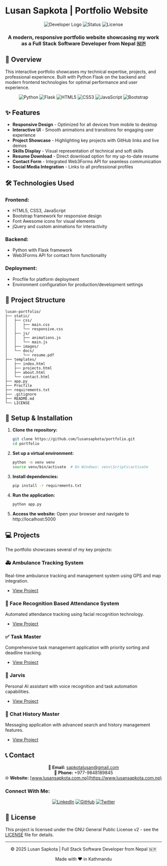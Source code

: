 # Lusan Sapkota | Portfolio Website

<div align="center">
  
  ![Developer Logo](https://img.shields.io/badge/Developer-Lusan%20Sapkota-blue)
  ![Status](https://img.shields.io/badge/Status-Live-success)
  ![License](https://img.shields.io/badge/License-GNU%20GPL%20v2-orange)
  
  <h3>A modern, responsive portfolio website showcasing my work as a Full Stack Software Developer from Nepal 🇳🇵</h3>
</div>

## 🚀 Overview

This interactive portfolio showcases my technical expertise, projects, and professional experience. Built with Python Flask on the backend and modern frontend technologies for optimal performance and user experience.

<div align="center">
  
  ![Python](https://img.shields.io/badge/Python-3776AB?style=for-the-badge&logo=python&logoColor=white)
  ![Flask](https://img.shields.io/badge/Flask-000000?style=for-the-badge&logo=flask&logoColor=white)
  ![HTML5](https://img.shields.io/badge/HTML5-E34F26?style=for-the-badge&logo=html5&logoColor=white)
  ![CSS3](https://img.shields.io/badge/CSS3-1572B6?style=for-the-badge&logo=css3&logoColor=white)
  ![JavaScript](https://img.shields.io/badge/JavaScript-F7DF1E?style=for-the-badge&logo=javascript&logoColor=black)
  ![Bootstrap](https://img.shields.io/badge/Bootstrap-7952B3?style=for-the-badge&logo=bootstrap&logoColor=white)
  
</div>

## ✨ Features

- **Responsive Design** - Optimized for all devices from mobile to desktop
- **Interactive UI** - Smooth animations and transitions for engaging user experience
- **Project Showcase** - Highlighting key projects with GitHub links and live demos
- **Skills Display** - Visual representation of technical and soft skills
- **Resume Download** - Direct download option for my up-to-date resume
- **Contact Form** - Integrated Web3Forms API for seamless communication
- **Social Media Integration** - Links to all professional profiles

## 🛠️ Technologies Used

### Frontend:
- HTML5, CSS3, JavaScript
- Bootstrap framework for responsive design
- Font Awesome icons for visual elements
- jQuery and custom animations for interactivity

### Backend:
- Python with Flask framework
- Web3Forms API for contact form functionality

### Deployment:
- Procfile for platform deployment
- Environment configuration for production/development settings

## 📂 Project Structure

```
lusan-portfolio/
├── static/
│   ├── css/
│   │   ├── main.css
│   │   └── responsive.css
│   ├── js/
│   │   ├── animations.js
│   │   └── main.js
│   ├── images/
│   └── docs/
│       └── resume.pdf
├── templates/
│   ├── index.html
│   ├── projects.html
│   ├── about.html
│   └── contact.html
├── app.py
├── Procfile
├── requirements.txt
├── .gitignore
├── README.md
└── LICENSE
```

## 🔧 Setup & Installation

1. **Clone the repository:**
   ```bash
   git clone https://github.com/lusansapkota/portfolio.git
   cd portfolio
   ```

2. **Set up a virtual environment:**
   ```bash
   python -m venv venv
   source venv/bin/activate  # On Windows: venv\Scripts\activate
   ```

3. **Install dependencies:**
   ```bash
   pip install -r requirements.txt
   ```

4. **Run the application:**
   ```bash
   python app.py
   ```

5. **Access the website:**
   Open your browser and navigate to http://localhost:5000

## 💻 Projects

The portfolio showcases several of my key projects:

### 🚑 Ambulance Tracking System
Real-time ambulance tracking and management system using GPS and map integration.
- [View Project](https://github.com/lusansapkota/ambulance-tracking)

### 👤 Face Recognition Based Attendance System
Automated attendance tracking using facial recognition technology.
- [View Project](https://github.com/lusansapkota/face-attendance)

### ✅ Task Master
Comprehensive task management application with priority sorting and deadline tracking.
- [View Project](https://github.com/lusansapkota/task-master)

### 🤖 Jarvis
Personal AI assistant with voice recognition and task automation capabilities.
- [View Project](https://github.com/lusansapkota/jarvis)

### 💬 Chat History Master
Messaging application with advanced search and history management features.
- [View Project](https://github.com/lusansapkota/chat-history)

## 📞 Contact

<div align="center">
  
  📧 **Email:** [sapkotalusan@gmail.com](mailto:sapkotalusan@gmail.com)  
  📱 **Phone:** +977-9848189845  
  🌐 **Website:** [www.lusansapkota.com.np](https://www.lusansapkota.com.np)
  
</div>

### Connect With Me:

<div align="center">
  <a href="https://www.linkedin.com/in/lusan-sapkota-a08194284/"><img src="https://img.shields.io/badge/LinkedIn-0077B5?style=for-the-badge&logo=linkedin&logoColor=white" alt="LinkedIn"></a>
  <a href="https://github.com/Lusan-sapkota/"><img src="https://img.shields.io/badge/GitHub-100000?style=for-the-badge&logo=github&logoColor=white" alt="GitHub"></a>
  <a href="https://x.com/LusanSapkota"><img src="https://img.shields.io/badge/Twitter-1DA1F2?style=for-the-badge&logo=twitter&logoColor=white" alt="Twitter"></a>
</div>

## 📄 License

This project is licensed under the GNU General Public License v2 - see the [LICENSE](LICENSE) file for details.

---

<div align="center">
  <p>© 2025 Lusan Sapkota | Full Stack Software Developer from Nepal 🇳🇵</p>
  <p>Made with ❤️ in Kathmandu</p>
</div>